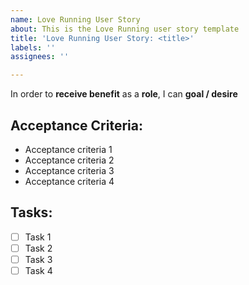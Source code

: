 ```yaml
---
name: Love Running User Story
about: This is the Love Running user story template
title: 'Love Running User Story: <title>'
labels: ''
assignees: ''

---
```


In order to **receive benefit** as a **role**, I can **goal / desire**

## Acceptance Criteria:
 - Acceptance criteria 1
 - Acceptance criteria 2
 - Acceptance criteria 3
 - Acceptance criteria 4

## Tasks:
- [ ] Task 1
- [ ] Task 2
- [ ] Task 3
- [ ] Task 4
